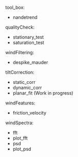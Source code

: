
tool_box:
  - nandetrend

qualityCheck:
  - stationary_test
  - saturation_test

windFiltering:
  - despike_mauder

tiltCorrection:
  - static_corr
  - dynamic_corr
  - planar_fit (Work in progress)

windFeatures:
  - friction_velocity

windSpectra:
  - fft 
  - plot_fft 
  - psd
  - plot_psd

